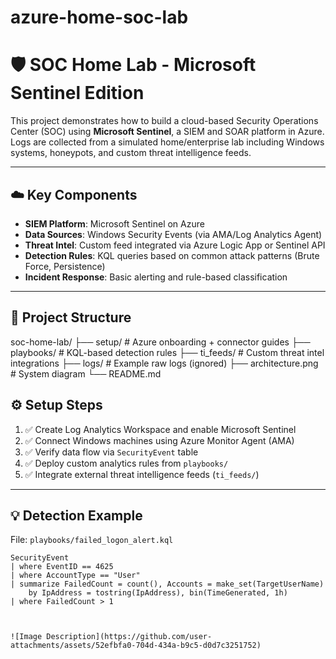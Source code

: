 # azure-home-soc-lab
# 🛡️ SOC Home Lab - Microsoft Sentinel Edition

This project demonstrates how to build a cloud-based Security Operations Center (SOC) using **Microsoft Sentinel**, a SIEM and SOAR platform in Azure. Logs are collected from a simulated home/enterprise lab including Windows systems, honeypots, and custom threat intelligence feeds.

---

## ☁️ Key Components

- **SIEM Platform**: Microsoft Sentinel on Azure
- **Data Sources**: Windows Security Events (via AMA/Log Analytics Agent)
- **Threat Intel**: Custom feed integrated via Azure Logic App or Sentinel API
- **Detection Rules**: KQL queries based on common attack patterns (Brute Force, Persistence)
- **Incident Response**: Basic alerting and rule-based classification

---

## 📁 Project Structure

soc-home-lab/ ├── setup/ # Azure onboarding + connector guides ├── playbooks/ # KQL-based detection rules ├── ti_feeds/ # Custom threat intel integrations ├── logs/ # Example raw logs (ignored) ├── architecture.png # System diagram └── README.md



## ⚙️ Setup Steps

1. ✅ Create Log Analytics Workspace and enable Microsoft Sentinel  
2. ✅ Connect Windows machines using Azure Monitor Agent (AMA)  
3. ✅ Verify data flow via `SecurityEvent` table  
4. ✅ Deploy custom analytics rules from `playbooks/`  
5. ✅ Integrate external threat intelligence feeds (`ti_feeds/`)  

---

## 💡 Detection Example

File: `playbooks/failed_logon_alert.kql`

```kql
SecurityEvent
| where EventID == 4625
| where AccountType == "User"
| summarize FailedCount = count(), Accounts = make_set(TargetUserName)
    by IpAddress = tostring(IpAddress), bin(TimeGenerated, 1h)
| where FailedCount > 1



![Image Description](https://github.com/user-attachments/assets/52efbfa0-704d-434a-b9c5-d0d7c3251752)
